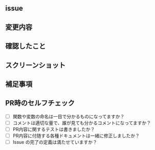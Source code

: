 <!-- GitHub Copilot への依頼事項 :コードレビューを実施してコメントをする際は日本語でお願いします。 -->
## issue <!-- #issue番号を記載してください -->

## 変更内容 <!-- 行った変更を簡略に記載してください -->

## 確認したこと <!-- 何を以て変更要件を満たしていると判断したかを記載してください -->

## スクリーンショット <!--  変更がわかる画面があれば記載してください -->

## 補足事項 <!-- 補足で説明が必要な場合記載してください -->

## PR時のセルフチェック <!-- PRのセルフチェックをしてください -->
- [ ] 関数や変数の命名は一目で分かるものになってますか？
- [ ] コメントは適切な量で、誰が見ても分かるコメントになってますか？
- [ ] PR内容に関するテストは書きましたか？
- [ ] PR内容に付随する各種ドキュメントは一緒に修正しましたか？
- [ ] Issue の完了の定義は満たせていますか？
